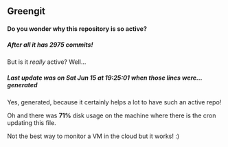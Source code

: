 ## Greengit

#### Do you wonder why this repository is so active?

##### After all it has 2975 commits!

But is it *really* active? Well...

##### Last update was on Sat Jun 15 at 19:25:01 when those lines were... generated

Yes, generated, because it certainly helps a lot to have such an active repo!

Oh and there was **71%** disk usage on the machine
where there is the cron updating this file.

Not the best way to monitor a VM in the cloud but it works! :)
